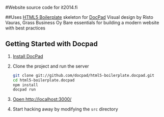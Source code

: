 #Website source code for it2014.fi 

##Uses [HTML5 Boilerplate](http://html5boilerplate.com/) skeleton for [DocPad](https://github.com/bevry/docpad)
Visual design by Risto Vauras, Grass Business Oy
Bare essentials for building a modern website with best practices


## Getting Started with Docpad

1. [Install DocPad](https://github.com/bevry/docpad)

1. Clone the project and run the server

	``` bash
	git clone git://github.com/docpad/html5-boilerplate.docpad.git
	cd html5-boilerplate.docpad
	npm install
	docpad run
	```

1. [Open http://localhost:3000/](http://localhost:3000/)

1. Start hacking away by modifying the `src` directory

